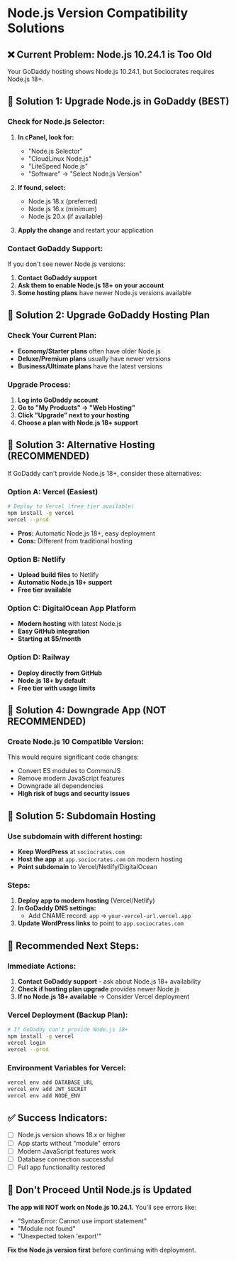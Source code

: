 # Node.js Version Compatibility Solutions

## ❌ Current Problem: Node.js 10.24.1 is Too Old

Your GoDaddy hosting shows Node.js 10.24.1, but Sociocrates requires Node.js 18+.

## 🔧 Solution 1: Upgrade Node.js in GoDaddy (BEST)

### Check for Node.js Selector:
1. **In cPanel, look for:**
   - "Node.js Selector" 
   - "CloudLinux Node.js"
   - "LiteSpeed Node.js"
   - "Software" → "Select Node.js Version"

2. **If found, select:**
   - Node.js 18.x (preferred)
   - Node.js 16.x (minimum)
   - Node.js 20.x (if available)

3. **Apply the change** and restart your application

### Contact GoDaddy Support:
If you don't see newer Node.js versions:
1. **Contact GoDaddy support**
2. **Ask them to enable Node.js 18+ on your account**
3. **Some hosting plans** have newer Node.js versions available

## 🔧 Solution 2: Upgrade GoDaddy Hosting Plan

### Check Your Current Plan:
- **Economy/Starter plans** often have older Node.js
- **Deluxe/Premium plans** usually have newer versions
- **Business/Ultimate plans** have the latest versions

### Upgrade Process:
1. **Log into GoDaddy account**
2. **Go to "My Products" → "Web Hosting"**
3. **Click "Upgrade" next to your hosting**
4. **Choose a plan with Node.js 18+ support**

## 🔧 Solution 3: Alternative Hosting (RECOMMENDED)

If GoDaddy can't provide Node.js 18+, consider these alternatives:

### Option A: Vercel (Easiest)
```bash
# Deploy to Vercel (free tier available)
npm install -g vercel
vercel --prod
```
- **Pros:** Automatic Node.js 18+, easy deployment
- **Cons:** Different from traditional hosting

### Option B: Netlify
- **Upload build files** to Netlify
- **Automatic Node.js 18+ support**
- **Free tier available**

### Option C: DigitalOcean App Platform
- **Modern hosting** with latest Node.js
- **Easy GitHub integration**
- **Starting at $5/month**

### Option D: Railway
- **Deploy directly from GitHub**
- **Node.js 18+ by default**
- **Free tier with usage limits**

## 🔧 Solution 4: Downgrade App (NOT RECOMMENDED)

### Create Node.js 10 Compatible Version:
This would require significant code changes:
- Convert ES modules to CommonJS
- Remove modern JavaScript features
- Downgrade all dependencies
- **High risk of bugs and security issues**

## 🔧 Solution 5: Subdomain Hosting

### Use subdomain with different hosting:
- **Keep WordPress** at `sociocrates.com`
- **Host the app** at `app.sociocrates.com` on modern hosting
- **Point subdomain** to Vercel/Netlify/DigitalOcean

### Steps:
1. **Deploy app to modern hosting** (Vercel/Netlify)
2. **In GoDaddy DNS settings:**
   - Add CNAME record: `app` → `your-vercel-url.vercel.app`
3. **Update WordPress links** to point to `app.sociocrates.com`

## 🎯 Recommended Next Steps:

### Immediate Actions:
1. **Contact GoDaddy support** - ask about Node.js 18+ availability
2. **Check if hosting plan upgrade** provides newer Node.js
3. **If no Node.js 18+ available** → Consider Vercel deployment

### Vercel Deployment (Backup Plan):
```bash
# If GoDaddy can't provide Node.js 18+
npm install -g vercel
vercel login
vercel --prod
```

### Environment Variables for Vercel:
```bash
vercel env add DATABASE_URL
vercel env add JWT_SECRET  
vercel env add NODE_ENV
```

## ✅ Success Indicators:

- [ ] Node.js version shows 18.x or higher
- [ ] App starts without "module" errors
- [ ] Modern JavaScript features work
- [ ] Database connection successful
- [ ] Full app functionality restored

## 🚨 Don't Proceed Until Node.js is Updated

**The app will NOT work on Node.js 10.24.1.** You'll see errors like:
- "SyntaxError: Cannot use import statement"
- "Module not found"
- "Unexpected token 'export'"

**Fix the Node.js version first** before continuing with deployment.
